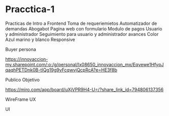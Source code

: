 # Pracctica-1
Practicas de Intro a Frontend 
Toma de requeriemietos
Automatizador de demandas Abogabot
Pagina web con formulario
Modulo de pagos 
Usuario y administrador
Seguimiento para usuario y administrador avances
Color Azul marino y blanco
Responsive

Buyer persona 

https://innovaccion-my.sharepoint.com/:o:/g/personal/lx08650_innovaccion_mx/Eqvewe1HfypJqaqhPETDnk0B-tIQg19g9vFcqwvjQcpRcA?e=HE3f8b

Publico Objetivo

https://miro.com/app/board/uXjVPR9H4-U=/?share_link_id=794806137356

WireFrame UX


UI

